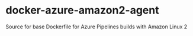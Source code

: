 # docker-azure-amazon2-agent

Source for base Dockerfile for Azure Pipelines builds with Amazon Linux 2
